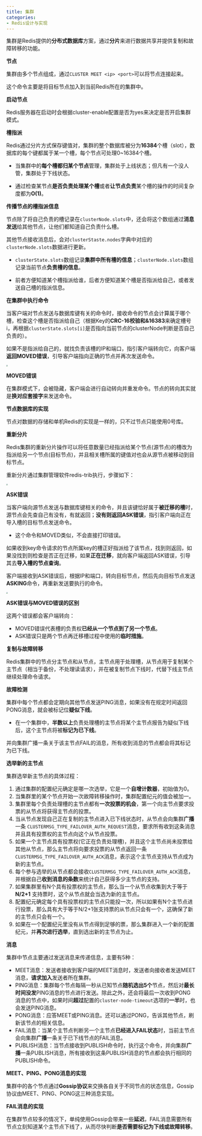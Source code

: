 ```yaml
---
title: 集群
categories: 
- Redis设计与实现
---
```


集群是Redis提供的**分布式数据库**方案，通过**分片**来进行数据共享并提供复制和故障转移的功能。

**节点**

集群由多个节点组成，通过`CLUSTER MEET <ip> <port>`可以将节点连接起来。

这个命令主要是将目标节点加入到当前Redis所在的集群中。

**启动节点**

Redis服务器在启动时会根据cluster-enable配置是否为yes来决定是否开启集群模式。

**槽指派**

Redis通过分片方式保存键值对，集群的整个数据库被分为**16384**个槽（slot），数据库的每个键都属于某一个槽，每个节点可处理0~16384个槽。

* 当集群中的**每个槽都归某个节点**管理，集群处于上线状态；但凡有一个没人管，集群处于下线状态。

* 通过检查某节点**是否负责处理某个槽**或者**让节点负责**某个槽的操作的时间复杂度都为**O(1)**。

**传播节点的槽指派信息**

节点除了将自己负责的槽记录在`clusterNode.slots`中，还会将这个数组通过**消息发送**给其他节点，让他们都知道自己负责什么槽。

其他节点接收消息后，会对`clusterStaste.nodes`字典中对应的`clusterNode.slots`数据进行更新。

* `clusterState.slots`数组记录**集群中所有槽的信息**；`clusterNode.slots`数组记录当前节点**负责槽的信息**。

* 前者方便知道某个槽指派给谁，后者方便知道某个槽是否指派给自己，或者发送自己槽的指派信息。

**在集群中执行命令**

当客户端对节点发送与数据库键有关的命令时，接收命令的节点会计算属于哪个槽，检查这个槽是否指派给自己（根据Key的**CRC-16校验和&16383**来确定槽号i，再根据`clusterState.slots[i]`是否指向当前节点的clusterNode判断是否自己负责的）。

如果不是指派给自己的，就找负责该槽的IP和端口，指引客户端转向它，向客户端**返回MOVED错误**，引导客户端指向正确的节点并再次发送命令。

 <img src="https://img-blog.csdnimg.cn/eb71f5d19a504538ad460036957cd3da.png" style="zoom:25%;" />

**MOVED错误**

在集群模式下，会被隐藏，客户端会进行自动转向并重发命令。节点的转向其实就是**换对应套接字**来发送命令。

**节点数据库的实现**

节点对数据的存储和单机Redis的实现是一样的，只不过节点只能使用0号库。

**重新分片**

Redis集群的重新分片操作可以将任意数量已经指派给某个节点(源节点)的槽改为指派给另一个节点(目标节点)，并且相关槽所属的键值对也会从源节点被移动到目标节点。

重新分片通过集群管理软件redis-trib执行，步骤如下：

<img src="https://img-blog.csdnimg.cn/8054619535f943cda3b4e04870472e36.png" style="zoom:25%;" />

**ASK错误**

当客户端向源节点发送与数据库键相关的命令，并且该键恰好属于**被迁移的槽**时，源节点会先查自己有没有，有就返回；**没有则返回ASK错误**，指引客户端向正在导入槽的目标节点发送命令。

* 这个命令和MOVED类似，不会直接打印错误。

如果收到key命令请求的节点所属key的槽正好指派给了该节点，找到则返回，如果没找到则检查是否正在迁移，如果**正在迁移**，就向客户端返回ASK错误，引导其去**导入槽的节点查询**。

客户端接收到ASK错误后，根据IP和端口，转向目标节点，然后先向目标节点发送**ASKING**命令，再重新发送要执行的命令。

<img src="https://img-blog.csdnimg.cn/c5556a38947844e89a4ae0e87ea75f99.png" style="zoom:25%;" />

**ASK错误与MOVED错误的区别**

这两个错误都会客户端转向：

- MOVED错误代表槽的负责权**已经从一个节点到了另一个节点**。
- ASK错误只是两个节点再迁移槽过程中使用的**临时措施**。

**复制与故障转移**

Redis集群中的节点分主节点和从节点，主节点用于处理槽，从节点用于复制某个主节点（相当于备份，不处理读请求），并在被复制节点下线时，代替下线主节点继续处理命令请求。

**故障检测**

集群中每个节点都会定期向其他节点发送PING消息，如果没有在规定时间返回PONG消息，就会被标记位**疑似下线**。

* 在一个集群中，**半数以上**负责处理槽的主节点将某个主节点报告为疑似下线后，这个主节点将被**标记为已下线**。

并向集群广播一条关于该主节点FAIL的消息，所有收到消息的节点都会将其标记为已下线。

**选举新的主节点**

集群选举新主节点的具体过程：

1. 通过集群的配置纪元确定是哪一次选举，它是一个**自增计数器**，初始值为0。
2. 当集群里的某个节点开始一次故障转移操作时，集群配置纪元的值会被加一。
3. 集群里每个负责处理槽的主节点都有**一次投票的机会**，第一个向主节点要求投票的从节点将获得主节点的投票。
4. 当从节点发现自己正在复制的主节点进入已下线状态时，从节点会向集群**广播**一条 `CLUSTERMSG_TYPE_FAILOVER_AUTH_REQUEST`消息，要求所有收到这条消息并且具有投票权的主节点向这个从节点投票。
5. 如果一个主节点具有投票权(它正在负责处理槽)，并且这个主节点尚未投票给其他从节点，那么主节点将向要求投票的从节点返回一条`CLUSTERMSG_TYPE_FAILOVER_AUTH_ACK`消息，表示这个主节点支持从节点成为新的主节点。
6. 每个参与选举的从节点都会接收`CLUSTERMSG_TYPE_FAILOVER_AUTH_ACK`消息，并根据自己**收到消息的条数**来统计自己获得多少主节点的支持。
7. 如果集群里有N个具有投票权的主节点，那么当一个从节点收集到大于等于**N/2+1** 支持票时，这个从节点就会当选为新的主节点。
8. 配置纪元确定每个具有投票权的主节点只能投一次，所以如果有N个主节点进行投票，那么具有大于等于N/2+1张支持票的从节点只会有一个，这确保了新的主节点只会有一个。
9. 如果在一个配置纪元里没有从节点得到足够的票，那么集群进入一个新的配置纪元，并**再次进行选举**，直到选出新的主节点为止。

 **消息**

集群中节点主要通过发送消息来传递信息，主要有5种：

- MEET消息：发送者接收到客户端的MEET消息时，发送者向接收者发送MEET消息，**请求加入**发送者所在集群。
- PING消息：集群每个节点每隔一秒从已知节点**随机选出5个**节点，然后对**最长时间没发**PING消息的节点进行发送。除此之外，还会将最后一次收到PONG消息的节点中，如果时间**超过**配置的`cluster-node-timeout`选项的**一半**时，也会发送PING消息。
- PONG消息：应答MEET或PING消息。还可以通过PONG，告诉其他节点，刷新该节点的相关信息。
- FAIL消息：当某个主节点判断另一个主节点**已经进入FAIL状态**时，当前主节点会向集群**广播**一条关于已下线节点的FAIL消息。
- PUBLISH消息：当节点接收到PUBLISH命令时，执行这个命令，并向集群**广播**一条PUBLISH消息，所有接收到这条PUBLISH消息的节点都会执行相同的PUBLISH命令。

**MEET、PING、PONG消息的实现**

集群中的各个节点通过**Gossip协议**来交换各自关于不同节点的状态信息，Gossip协议由MEET、PING、PONG这三种消息实现。

**FAIL消息的实现**

在集群节点较多的情况下，单纯使用Gossip会带来一些**延迟**，FAIL消息需要所有节点立刻知道某个主节点下线了，从而尽快判断**是否需要标记为下线或故障转移**。